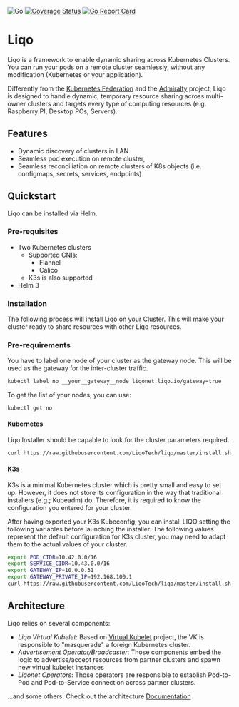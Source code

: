 ![Go](https://github.com/liqoTech/liqo/workflows/Go/badge.svg) 
[![Coverage Status](https://coveralls.io/repos/github/LiqoTech/liqo/badge.svg?branch=master)](https://coveralls.io/github/LiqoTech/liqo?branch=master)
[![Go Report Card](https://goreportcard.com/badge/github.com/LiqoTech/liqo)](https://goreportcard.com/report/github.com/LiqoTech/liqo)
# Liqo

Liqo is a framework to enable dynamic sharing across Kubernetes Clusters. You can run your pods on a remote cluster
seamlessly, without any modification (Kubernetes or your application). 

Differently from the [Kubernetes Federation](https://github.com/kubernetes-sigs/kubefed) and the
[Admiralty](https://admiralty.io/) project, Liqo is designed to handle dynamic, temporary
resource sharing across multi-owner clusters and targets every type of computing resources (e.g. Raspberry PI, 
Desktop PCs, Servers).

## Features

* Dynamic discovery of clusters in LAN
* Seamless pod execution on remote cluster,
* Seamless reconciliation on remote clusters of K8s objects (i.e. configmaps, secrets, services, endpoints)


## Quickstart

Liqo can be installed via Helm. 

### Pre-requisites

* Two Kubernetes clusters
    * Supported CNIs:
      * Flannel
      * Calico 
    * K3s is also supported
* Helm 3

### Installation

The following process will install Liqo on your Cluster. This will make your cluster ready to share resources with other Liqo resources.

### Pre-requirements

You have to label one node of your cluster as the gateway node. This will be used as the gateway for the inter-cluster traffic.

```bash
kubectl label no __your__gateway__node liqonet.liqo.io/gateway=true
```

To get the list of your nodes, you can use: 

```
kubectl get no
```

#### Kubernetes

Liqo Installer should be capable to look for the cluster parameters required. 

```bash
curl https://raw.githubusercontent.com/LiqoTech/liqo/master/install.sh | bash
```

#### [K3s](k3s.io)

K3s is a minimal Kubernetes cluster which is pretty small and easy to set up. However, it does not store its configuration in the
way that traditional installers (e.g.; Kubeadm) do. Therefore, it is required to know the configuration you entered for your cluster.

After having exported your K3s Kubeconfig, you can install LIQO setting the following variables before launching the installer.
The following values represent the default configuration for K3s cluster, you may need to adapt them to the actual values of your cluster.

```bash
export POD_CIDR=10.42.0.0/16
export SERVICE_CIDR=10.43.0.0/16
export GATEWAY_IP=10.0.0.31
export GATEWAY_PRIVATE_IP=192.168.100.1
curl https://raw.githubusercontent.com/LiqoTech/liqo/master/install.sh | bash
```
## Architecture

Liqo relies on several components:

* *Liqo Virtual Kubelet*: Based on [Virtual Kubelet](https://github.com/virtual-kubelet/virtual-kubelet) project, the VK
 is responsible to "masquerade" a foreign Kubernetes cluster.
* *Advertisement Operator/Broadcaster*: Those components embed the logic to advertise/accept resources from partner
 clusters and spawn new virtual kubelet instances
* *Liqonet Operators*: Those operators are responsible to establish Pod-to-Pod and Pod-to-Service connection across 
partner clusters.

...and some others. Check out the architecture [Documentation](docs/design/architecture.md)

